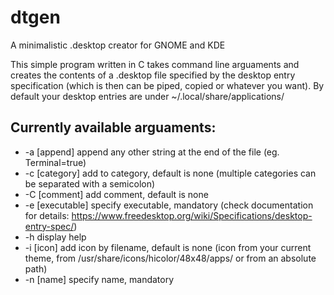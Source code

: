 # dtgen
A minimalistic .desktop creator for GNOME and KDE

This simple program written in C takes command line arguaments and creates the contents of a .desktop file specified by the desktop entry specification (which is then can be piped, copied or whatever you want). By default your desktop entries are under ~/.local/share/applications/

## Currently available arguaments:
+ -a [append] append any other string at the end of the file (eg. Terminal=true)
+ -c [category] add to category, default is none (multiple categories can be separated with a semicolon)
+ -C [comment] add comment, default is none
+ -e [executable] specify executable, mandatory (check documentation for details: https://www.freedesktop.org/wiki/Specifications/desktop-entry-spec/)
+ -h display help
+ -i [icon] add icon by filename, default is none (icon from your current theme, from /usr/share/icons/hicolor/48x48/apps/ or from an absolute path)
+ -n [name] specify name, mandatory

